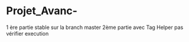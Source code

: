 # Projet_Avanc-
1 ère partie stable sur la branch master
2ème partie avec Tag Helper pas vérifier execution
